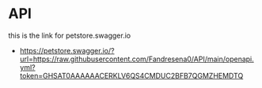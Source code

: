 # API
this is the link for petstore.swagger.io

- https://petstore.swagger.io/?url=https://raw.githubusercontent.com/Fandresena0/API/main/openapi.yml?token=GHSAT0AAAAAACERKLV6QS4CMDUC2BFB7QGMZHEMDTQ
